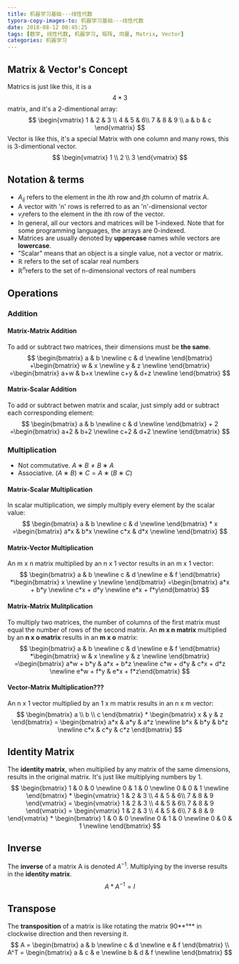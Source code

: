 ```yaml
---
title: 机器学习基础---线性代数
typora-copy-images-to: 机器学习基础---线性代数
date: 2018-08-12 00:45:25
tags: [数学, 线性代数, 机器学习, 矩阵, 向量, Matrix, Vector]
categories: 机器学习
---
```


## Matrix & Vector's Concept
Matrics is just like this, it is a $$4*3$$ matrix, and it's a 2-dimentional array: 
$$
\begin{vmatrix}  1 & 2 & 3 \\ 4 & 5 & 6\\ 7 & 8 & 9 \\ a & b & c \end{vmatrix}
$$
Vector is like this, it's a special Matrix with one column and many rows, this is 3-dimentional vector.
$$
\begin{vmatrix} 1 \\ 2 \\ 3 \end{vmatrix}
$$
## Notation & terms

* $A_{ij}$ refers to the element in the $i$th row and $j$th column of matrix A.
* A vector with 'n' rows is referred to as an 'n'-dimensional vector
* $v_{i}$refers to the element in the ith row of the vector.
* In general, all our vectors and matrices will be 1-indexed. Note that for some programming languages, the arrays are 0-indexed.
* Matrices are usually denoted by **uppercase** names while vectors are **lowercase**.
* "Scalar" means that an object is a single value, not a vector or matrix.
* $\mathbb{R}$ refers to the set of scalar real numbers
* ${\mathbb{R}}^n$refers to the set of n-dimensional vectors of real numbers

## Operations

### Addition

#### Matrix-Matrix Addition 
To add or subtract two matrices, their dimensions must be **the same**.
$$
\begin{bmatrix}  a & b \newline   c & d \newline  \end{bmatrix} +\begin{bmatrix}  w & x \newline   y & z \newline  \end{bmatrix} =\begin{bmatrix}  a+w & b+x \newline   c+y & d+z \newline \end{bmatrix}
$$

#### Matrix-Scalar Addition
To add or subtract betwen matrix and scalar, just simply add or subtract each corresponding element:
$$
\begin{bmatrix}  a & b \newline   c & d \newline  \end{bmatrix} +  2 =\begin{bmatrix}  a+2 & b+2 \newline   c+2 & d+2 \newline \end{bmatrix}
$$

### Multiplication

- Not commutative. $A∗B≠B∗A$
- Associative. $(A∗B)∗C=A∗(B∗C)$

#### Matrix-Scalar Multiplication
In scalar multiplication, we simply multiply every element by the scalar value:
$$
\begin{bmatrix}  a & b \newline   c & d \newline  \end{bmatrix} * x =\begin{bmatrix}  a*x & b*x \newline   c*x & d*x \newline \end{bmatrix}
$$
#### Matrix-Vector Multiplication
An m x n matrix multiplied by an n x 1 vector results in an m x 1 vector:
$$
\begin{bmatrix}  a & b \newline   c & d \newline   e & f \end{bmatrix} *\begin{bmatrix}  x \newline   y \newline  \end{bmatrix} =\begin{bmatrix}  a*x + b*y \newline   c*x + d*y \newline   e*x + f*y\end{bmatrix}
$$
#### Matrix-Matrix Mulitplication
To multiply two matrices, the number of columns of the first matrix must equal the number of rows of the second matrix. An **m x n matrix** multiplied by an **n x o matrix** results in an **m x o** matrix:
$$
\begin{bmatrix}  a & b \newline   c & d \newline   e & f \end{bmatrix} *\begin{bmatrix}  w & x \newline   y & z \newline  \end{bmatrix} =\begin{bmatrix}  a*w + b*y & a*x + b*z \newline   c*w + d*y & c*x + d*z \newline   e*w + f*y & e*x + f*z\end{bmatrix}
$$

#### Vector-Matrix Multiplication???

An n x 1 vector multiplied by an 1 x m matrix results in an  n x m vector:
$$
\begin{bmatrix} a \\ b \\ c \end{bmatrix} * \begin{bmatrix} x & y & z \end{bmatrix} = \begin{bmatrix} a*x & a*y & a*z \newline b*x & b*y & b*z \newline c*x & c*y & c*z \end{bmatrix}
$$

## Identity Matrix

The **identity matrix**, when multiplied by any matrix of the same dimensions, results in the original matrix. It's just like multiplying numbers by 1.
$$
\begin{bmatrix}  1 & 0 & 0 \newline   0 & 1 & 0 \newline   0 & 0 & 1 \newline \end{bmatrix} * \begin{vmatrix}  1 & 2 & 3 \\ 4 & 5 & 6\\ 7 & 8 & 9 \end{vmatrix} = \begin{vmatrix}  1 & 2 & 3 \\ 4 & 5 & 6\\ 7 & 8 & 9 \end{vmatrix} = \begin{vmatrix}  1 & 2 & 3 \\ 4 & 5 & 6\\ 7 & 8 & 9 \end{vmatrix} * \begin{bmatrix}  1 & 0 & 0 \newline   0 & 1 & 0 \newline   0 & 0 & 1 \newline \end{bmatrix}
$$

## Inverse

The **inverse** of a matrix A is denoted $A^{-1}$. Multiplying by the inverse results in the **identity matrix**.
$$
A * A^{-1} = I
$$

## Transpose

The **transposition** of a matrix is like rotating the matrix 90**°** in clockwise direction and then reversing it.
$$
A = \begin{bmatrix} a & b \newline c & d \newline e & f \end{bmatrix} \\
A^T = \begin{bmatrix} a & c & e \newline b & d & f \newline \end{bmatrix}
$$
